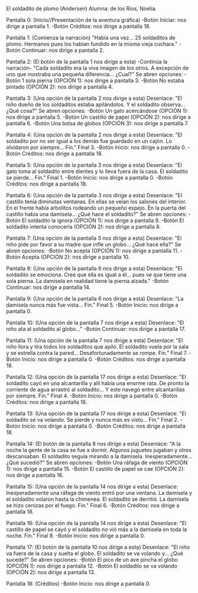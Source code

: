 El soldadito de plomo (Andersen)
Alumna: de los Rios, Noelia.

Pantalla 0: (Inicio//Presentación de la aventura gráfica)
-Botón Iniciar: nos dirige a pantalla 1.
-Botón Créditos: nos dirige a pantalla 18.

Pantalla 1: (Comienza la narración)
"Había una vez... 25 soldaditos de plomo. Hermanos pues los habían fundido en la misma vieja cuchara."
-Botón Continuar: nos dirige a pantalla 2.

Pantalla 2: (El botón de la pantalla 1 nos dirige a esta)
-Continúa la narración-
"Cada soldadito era la viva imagen de los otros. A excepción de uno que mostraba una pequeña diferencia... ¿Cual?"
Se abren opciones: 
-Botón 1 sola pierna (OPCIÓN 1): nos dirige a pantalla 3.
-Botón No estaba pintado (OPCIÓN 2): nos dirige a pantalla 4.

Pantalla 3: (Una opción de la pantalla 2 nos dirige a esta) 
Desenlace: "El niño dueño de los soldaditos estaba apilándolos. Y el soldadito observa... ¿Qué cosa?"
Se abren opciones: 
-Botón Un gato acercándose (OPCIÓN 1): nos dirige a pantalla 5.
-Botón Un castillo de papel (OPCIÓN 2): nos dirige a pantalla 6.
-Botón Una bolsa de globos (OPCIÓN 3): nos dirige a pantalla 7.

Pantalla 4: (Una opción de la pantalla 2 nos dirige a esta) 
Desenlace: "El soldadito por no ser igual a los demás fue guardado en un cajón. Lo olvidaron por siempre... Fin."
Final 3.
-Botón Inicio: nos dirige a pantalla 0.
-Botón Créditos: nos dirige a pantalla 18.

Pantalla 5: (Una opción de la pantalla 3 nos dirige a esta) 
Desenlace: "El gato toma al soldadito entre dientes y lo lleva fuera de la casa. El soldadito se pierde... Fin."
Final 1.
-Botón Inicio: nos dirige a pantalla 0.
-Botón Créditos: nos dirige a pantalla 18.

Pantalla 6: (Una opción de la pantalla 3 nos dirige a esta)
Desenlace: "El castillo tenía diminutas ventanas. En ellas se veían los salones del interior. 
En el frente había arbolitos rodeando un pequeño espejo. En la puerta del castillo había una damisela... ¿Qué hace el soldadito?"
Se abren opciones:
-Botón El soldadito la ignora (OPCIÓN 1): nos dirige a pantalla 9.
-Botón El soldadito intenta conocerla (OPCIÓN 2): nos dirige a pantalla 8.

Pantalla 7: (Una opción de la pantalla 3 nos dirige a esta)
Desenlace: "El niño pide por favor a su madre que infle un globo... ¿Qué hace ella?"
Se abren opciones:
-Botón No acepta (OPCIÓN 1): nos dirige a pantalla 11.
-Botón Acepta (OPCIÓN 2): nos dirige a pantalla 10.

Pantalla 8: (Una opción de la pantalla 6 nos dirige a esta)
Desenlace: "El soldadito se emociona. Cree que ella es igual a él... pues ve que tiene una sola pierna. La damisela en realidad tiene la pierna alzada."
-Botón Continuar: nos dirige a pantalla 14.

Pantalla 9: (Una opción de la pantalla 6 nos dirige a esta)
Desenlace: "La damisela nunca más fue vista... Fin."
Final 5.
-Botón Inicio: nos dirige a pantalla 0.

Pantalla 10: (Una opción de la pantalla 7 nos dirige a esta)
Desenlace: "El niño ata al soldadito al globo..."
-Botón Continuar: nos dirige a pantalla 17.

Pantalla 11: (Una opción de la pantalla 7 nos dirige a esta)
Desenlace: "El niño llora y tira todos los soldaditos que apiló. El soldadito vuela por la sala y se estrella contra la pared... 
Desafortunadamente se rompe. Fin."
Final 7.
-Botón Inicio: nos dirige a pantalla 0.
-Botón Créditos: nos dirige a pantalla 18.

Pantalla 12: (Una opción de la pantalla 17 nos dirige a esta)
Desenlace: "El soldadito cayó en una alcantarilla y allí había una enorme rata. 
De pronto la corriente de agua arrastró al soldadito... Y este navegó entre alcantarillas por siempre. Fin."
Final 4.
-Botón Inicio: nos dirige a pantalla 0.
-Botón Créditos: nos dirige a pantalla 18.

Pantalla 13: (Una opción de la pantalla 17 nos dirige a esta)
Desenlace: "El soldadito se va volando. Se pierde y nunca más es visto... Fin."
Final 2.
-Botón Inicio: nos dirige a pantalla 0.
-Botón Créditos: nos dirige a pantalla 18.

Pantalla 14: (El botón de la pantalla 8 nos dirige a esta)
Desenlace: "A la noche la gente de la casa se fue a dormir. Algunos juguetes jugaban y otros descansaban. 
El soldadito seguía mirando a la damisela. Inesperadamente... ¿Qué sucedió?"
Se abren opciones:
-Botón Una ráfaga de viento (OPCIÓN 1): nos dirige a pantalla 15.
-Botón El castillo de papel se cae (OPCIÓN 2): nos dirige a pantalla 16.

Pantalla 15: (Una opción de la pantalla 14 nos dirige a esta)
Desenlace: Inesperadamente una ráfaga de viento entró por una ventana. La damisela y el soldadito volaron hasta la chimenea. 
El soldadito se derritió. La damisela se hizo cenizas por el fuego. Fin."
Final 6.
-Botón Créditos: nos dirige a pantalla 18.

Pantalla 16: (Una opción de la pantalla 14 nos dirige a esta)
Desenlace: "El castillo de papel se cayó y el soldadito no vió más a la damisela en toda la noche. Fin."
Final 8.
-Botón Inicio: nos dirige a pantalla 0.

Pantalla 17: (El botón de la pantalla 10 nos dirige a esta)
Desenlace: "El niño va fuera de la casa y suelta el globo. El soldadito se va volando y... ¿Qué sucede?"
Se abren opciones:
-Botón El pico de un ave pincha el globo (OPCIÓN 1): nos dirige a pantalla 12.
-Botón El soldadito se va volando (OPCIÓN 2): nos dirige a pantalla 13.

Pantalla 18: (Créditos)
-Botón Inicio: nos dirige a pantalla 0.
